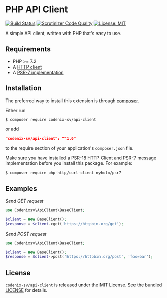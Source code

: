 # PHP API Client

[![Build Status](https://travis-ci.org/codenix-sv/api-client.svg?branch=master)](https://travis-ci.org/codenix-sv/api-client)
[![Scrutinizer Code Quality](https://scrutinizer-ci.com/g/codenix-sv/api-client/badges/quality-score.png?b=master)](https://scrutinizer-ci.com/g/codenix-sv/api-client/?branch=master)
[![License: MIT](https://img.shields.io/github/license/codenix-sv/api-client)](https://github.com/codenix-sv/api-client/blob/master/LICENSE)


A simple API client, written with PHP that's easy to use.

## Requirements

* PHP >= 7.2
* A [HTTP client](https://packagist.org/providers/php-http/client-implementation)
* A [PSR-7 implementation](https://packagist.org/providers/psr/http-message-implementation)

## Installation

The preferred way to install this extension is through [composer](http://getcomposer.org/download/).

Either run

```bash
$ composer require codenix-sv/api-client
```
or add

```json
"codenix-sv/api-client": "^1.0"
```

to the require section of your application's `composer.json` file.

Make sure you have installed a PSR-18 HTTP Client and PSR-7 message implementation before you install this package. For example:

```bash
$ composer require php-http/curl-client nyholm/psr7
```

## Examples

*Send GET request*

```php
use Codenixsv\ApiClient\BaseClient;

$client = new BaseClient();
$response = $client->get('https://httpbin.org/get');
```

*Send POST request*

```php
use Codenixsv\ApiClient\BaseClient;

$client = new BaseClient();
$response = $client->post('https://httpbin.org/post', 'foo=bar');
```

## License

`codenix-sv/api-client` is released under the MIT License. See the bundled [LICENSE](./LICENSE) for details.
